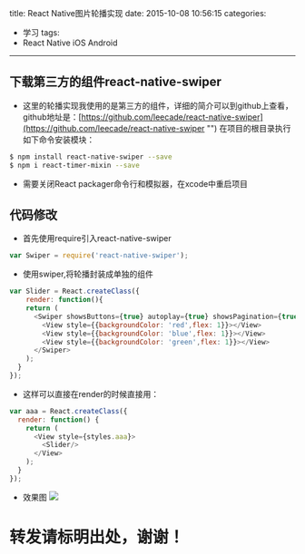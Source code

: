 title: React Native图片轮播实现
date: 2015-10-08 10:56:15
categories:
- 学习
tags:
- React Native iOS Android
---

## 下载第三方的组件react-native-swiper

* 这里的轮播实现我使用的是第三方的组件，详细的简介可以到github上查看，github地址是：[https://github.com/leecade/react-native-swiper](https://github.com/leecade/react-native-swiper "")
在项目的根目录执行如下命令安装模块：

~~~bash
$ npm install react-native-swiper --save
$ npm i react-timer-mixin --save
~~~

<!--more-->

* 需要关闭React packager命令行和模拟器，在xcode中重启项目

## 代码修改

* 首先使用require引入react-native-swiper
~~~javascript
var Swiper = require('react-native-swiper');
~~~

* 使用swiper,将轮播封装成单独的组件

~~~javascript
var Slider = React.createClass({
    render: function(){
    return (
      <Swiper showsButtons={true} autoplay={true} showsPagination={true}>
        <View style={{backgroundColor: 'red',flex: 1}}></View>
        <View style={{backgroundColor: 'blue',flex: 1}}></View>
        <View style={{backgroundColor: 'green',flex: 1}}></View>
      </Swiper>
    );
  }
});
~~~

* 这样可以直接在render的时候直接用：<Slider/>

~~~javascript
var aaa = React.createClass({
  render: function() {
    return (
      <View style={styles.aaa}>
        <Slider/>
      </View>
    );
  }
});
~~~

* 效果图
![](http://120.24.60.216:4000/img/20151008111535.png)





# 转发请标明出处，谢谢！